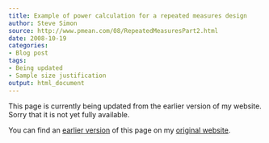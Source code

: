 ```yaml
---
title: Example of power calculation for a repeated measures design
author: Steve Simon
source: http://www.pmean.com/08/RepeatedMeasuresPart2.html
date: 2008-10-19
categories:
- Blog post
tags:
- Being updated
- Sample size justification
output: html_document
---
```


This page is currently being updated from the earlier version of my website. Sorry that it is not yet fully available.

<!---More--->


You can find an [earlier version][sim1] of this page on my [original website][sim2].

[sim1]: http://www.pmean.com/08/RepeatedMeasuresPart2.html
[sim2]: http://www.pmean.com/original_site.html

